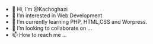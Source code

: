 - 👋 Hi, I’m @Kachoghazi
- 👀 I’m interested in Web Development
- 🌱 I’m currently learning PHP, HTML,CSS and Worpress.
- 💞️ I’m looking to collaborate on ...
- 📫 How to reach me ...

<!---
Kachoghazi/Kachoghazi is a ✨ special ✨ repository because its `README.md` (this file) appears on your GitHub profile.
You can click the Preview link to take a look at your changes.
--->
